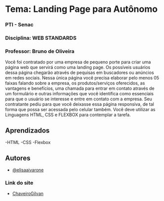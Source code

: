 # Tema: Landing Page para Autônomo
### PTI - Senac
### Disciplina: WEB STANDARDS
### Professor: Bruno de Oliveira

Você foi contratado por uma empresa de pequeno porte para criar uma
página web que servirá como uma landing page. Os possíveis usuários
dessa página chegarão através de pequisas em buscadores ou anúncios
em redes sociais.
Nessa única página você precisa elaborar pelo menos 05 faixas falando
sobre a empresa, os produtos/serviços oferecidos, as vantagens e
benefícios, uma chamada para entrar em contato através de um formulário e
outras informações que você identifica como essenciais para que o usuário
se interesse e entre em contato com a empresa. Seu contratante pediu para
que você deixasse essa página responsiva, de tal forma que possa ser
acessada pelo celular também. Você deve utilizar as Linguagens HTML,
CSS e FLEXBOX para contemplar a tarefa.


## Aprendizados

-HTML
-CSS
-Flexbox


## Autores

- [@elisaaivarone](https://github.com/elisaaivarone)

### Link do site

 - [ChaveiroGilvan](https://chaveirogilvan.netlify.app/)